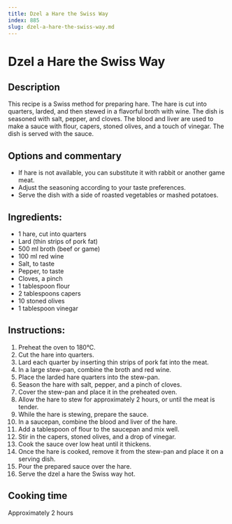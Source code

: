 ```yaml
---
title: Dzel a Hare the Swiss Way
index: 885
slug: dzel-a-hare-the-swiss-way.md
---
```


# Dzel a Hare the Swiss Way

## Description
This recipe is a Swiss method for preparing hare. The hare is cut into quarters, larded, and then stewed in a flavorful broth with wine. The dish is seasoned with salt, pepper, and cloves. The blood and liver are used to make a sauce with flour, capers, stoned olives, and a touch of vinegar. The dish is served with the sauce.

## Options and commentary
- If hare is not available, you can substitute it with rabbit or another game meat.
- Adjust the seasoning according to your taste preferences.
- Serve the dish with a side of roasted vegetables or mashed potatoes.

## Ingredients:
- 1 hare, cut into quarters
- Lard (thin strips of pork fat)
- 500 ml broth (beef or game)
- 100 ml red wine
- Salt, to taste
- Pepper, to taste
- Cloves, a pinch
- 1 tablespoon flour
- 2 tablespoons capers
- 10 stoned olives
- 1 tablespoon vinegar

## Instructions:
1. Preheat the oven to 180°C.
2. Cut the hare into quarters.
3. Lard each quarter by inserting thin strips of pork fat into the meat.
4. In a large stew-pan, combine the broth and red wine.
5. Place the larded hare quarters into the stew-pan.
6. Season the hare with salt, pepper, and a pinch of cloves.
7. Cover the stew-pan and place it in the preheated oven.
8. Allow the hare to stew for approximately 2 hours, or until the meat is tender.
9. While the hare is stewing, prepare the sauce.
10. In a saucepan, combine the blood and liver of the hare.
11. Add a tablespoon of flour to the saucepan and mix well.
12. Stir in the capers, stoned olives, and a drop of vinegar.
13. Cook the sauce over low heat until it thickens.
14. Once the hare is cooked, remove it from the stew-pan and place it on a serving dish.
15. Pour the prepared sauce over the hare.
16. Serve the dzel a hare the Swiss way hot.

## Cooking time
Approximately 2 hours